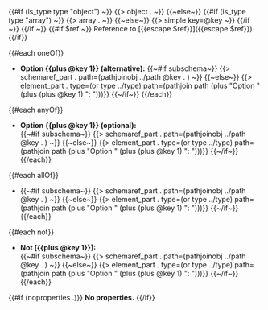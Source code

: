 {{#if (is_type type "object") ~}}
{{> object . ~}}
{{~else~}}
{{#if (is_type type "array") ~}}
{{> array . ~}}
{{~else~}}
{{> simple key=@key ~}}
{{/if ~}}
{{/if ~}}
{{#if $ref ~}} Reference to [{{escape $ref}}]({{escape $ref}}) {{/if}} 



{{#each oneOf}}
- **Option {{plus @key 1}} (alternative):** 
    {{~#if subschema~}}
    {{> schemaref_part . path=(pathjoinobj ../path @key . ) ~}}
    {{~else~}}
    {{> element_part . type=(or type ../type) path=(pathjoin path (plus "Option " (plus (plus @key 1) ": ")))}}
    {{~/if~}}
{{/each}}

{{#each anyOf}}
- **Option {{plus @key 1}} (optional):**  
    {{~#if subschema~}}
    {{> schemaref_part . path=(pathjoinobj ../path @key . ) ~}}
    {{~else~}}
    {{> element_part . type=(or type ../type) path=(pathjoin path (plus "Option " (plus (plus @key 1) ": ")))}}
    {{~/if~}}
{{/each}}

{{#each allOf}}
-  {{~#if subschema~}}
    {{> schemaref_part . path=(pathjoinobj ../path @key . ) ~}}
    {{~else~}}
    {{> element_part . type=(or type ../type) path=(pathjoin path (plus "Option " (plus (plus @key 1) ": ")))}}
    {{~/if~}}
{{/each}}

{{#each not}}
- **Not [{{plus @key 1}}]:**  
    {{~#if subschema~}}
    {{> schemaref_part . path=(pathjoinobj ../path @key . ) ~}}
    {{~else~}}
    {{> element_part . type=(or type ../type) path=(pathjoin path (plus "Option " (plus (plus @key 1) ": ")))}}
    {{~/if~}}
{{/each}}

{{#if (noproperties .)}}
**No properties.**
{{/if}}
